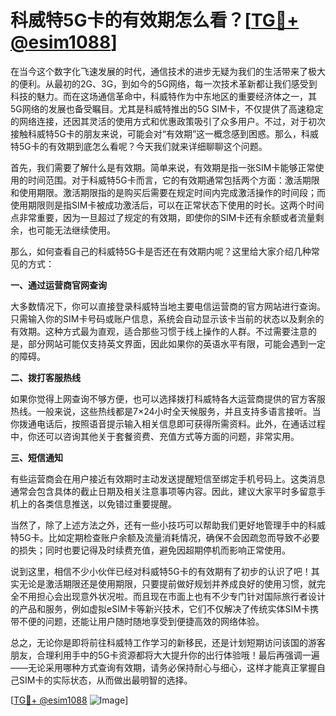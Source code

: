 # 科威特5G卡的有效期怎么看？[[TG💪+ @esim1088](https://t.me/s/esim1088)]

在当今这个数字化飞速发展的时代，通信技术的进步无疑为我们的生活带来了极大的便利。从最初的2G、3G，到如今的5G网络，每一次技术革新都让我们感受到科技的魅力。而在这场通信革命中，科威特作为中东地区的重要经济体之一，其5G网络的发展也备受瞩目。尤其是科威特推出的5G SIM卡，不仅提供了高速稳定的网络连接，还因其灵活的使用方式和优惠政策吸引了众多用户。不过，对于初次接触科威特5G卡的朋友来说，可能会对“有效期”这一概念感到困惑。那么，科威特5G卡的有效期到底怎么看呢？今天我们就来详细聊聊这个问题。

首先，我们需要了解什么是有效期。简单来说，有效期是指一张SIM卡能够正常使用的时间范围。对于科威特5G卡而言，它的有效期通常包括两个方面：激活期限和使用期限。激活期限指的是购买后需要在规定时间内完成激活操作的时间段；而使用期限则是指SIM卡被成功激活后，可以在正常状态下使用的时长。这两个时间点非常重要，因为一旦超过了规定的有效期，即使你的SIM卡还有余额或者流量剩余，也可能无法继续使用。

那么，如何查看自己的科威特5G卡是否还在有效期内呢？这里给大家介绍几种常见的方式：

**一、通过运营商官网查询**

大多数情况下，你可以直接登录科威特当地主要电信运营商的官方网站进行查询。只需输入你的SIM卡号码或账户信息，系统会自动显示该卡当前的状态以及剩余的有效期。这种方式最为直观，适合那些习惯于线上操作的人群。不过需要注意的是，部分网站可能仅支持英文界面，因此如果你的英语水平有限，可能会遇到一定的障碍。

**二、拨打客服热线**

如果你觉得上网查询不够方便，也可以选择拨打科威特各大运营商提供的官方客服热线。一般来说，这些热线都是7×24小时全天候服务，并且支持多语言接听。当你拨通电话后，按照语音提示输入相关信息即可获得所需资料。此外，在通话过程中，你还可以咨询其他关于套餐资费、充值方式等方面的问题，非常实用。

**三、短信通知**

有些运营商会在用户接近有效期时主动发送提醒短信至绑定手机号码上。这类消息通常会包含具体的截止日期及相关注意事项等内容。因此，建议大家平时多留意手机上的各类信息推送，以免错过重要提醒。

当然了，除了上述方法之外，还有一些小技巧可以帮助我们更好地管理手中的科威特5G卡。比如定期检查账户余额及流量消耗情况，确保不会因疏忽而导致不必要的损失；同时也要记得及时续费充值，避免因超期停机而影响正常使用。

说到这里，相信不少小伙伴已经对科威特5G卡的有效期有了初步的认识了吧！其实无论是激活期限还是使用期限，只要提前做好规划并养成良好的使用习惯，就完全不用担心会出现意外状况啦。而且现在市面上也有不少专门针对国际旅行者设计的产品和服务，例如虚拟eSIM卡等新兴技术，它们不仅解决了传统实体SIM卡携带不便的问题，还能让用户随时随地享受到便捷高效的网络体验。

总之，无论你是即将前往科威特工作学习的新移民，还是计划短期访问该国的游客朋友，合理利用手中的5G卡资源都将大大提升你的出行体验哦！最后再强调一遍——无论采用哪种方式查询有效期，请务必保持耐心与细心，这样才能真正掌握自己SIM卡的实际状态，从而做出最明智的选择。

[[TG💪+ @esim1088](https://t.me/s/esim1088) ![Image](https://i.postimg.cc/4NQfJmqS/Snipaste-2025-05-13-00-14-12.png)]